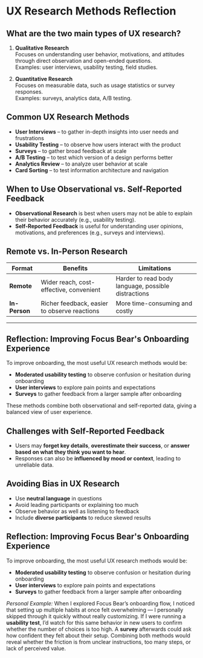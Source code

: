 # UX Research Methods Reflection 
## What are the two main types of UX research?

1. **Qualitative Research**  
   Focuses on understanding user behavior, motivations, and attitudes through direct observation and open-ended questions.  
   Examples: user interviews, usability testing, field studies.

2. **Quantitative Research**  
   Focuses on measurable data, such as usage statistics or survey responses.  
   Examples: surveys, analytics data, A/B testing.

## Common UX Research Methods

- **User Interviews** – to gather in-depth insights into user needs and frustrations  
- **Usability Testing** – to observe how users interact with the product  
- **Surveys** – to gather broad feedback at scale  
- **A/B Testing** – to test which version of a design performs better  
- **Analytics Review** – to analyze user behavior at scale  
- **Card Sorting** – to test information architecture and navigation

## When to Use Observational vs. Self-Reported Feedback

- **Observational Research** is best when users may not be able to explain their behavior accurately (e.g., usability testing).
- **Self-Reported Feedback** is useful for understanding user opinions, motivations, and preferences (e.g., surveys and interviews).

## Remote vs. In-Person Research

| Format | Benefits | Limitations |
|--------|----------|-------------|
| **Remote** | Wider reach, cost-effective, convenient | Harder to read body language, possible distractions |
| **In-Person** | Richer feedback, easier to observe reactions | More time-consuming and costly |

---

## Reflection: Improving Focus Bear's Onboarding Experience

To improve onboarding, the most useful UX research methods would be:

- **Moderated usability testing** to observe confusion or hesitation during onboarding  
- **User interviews** to explore pain points and expectations  
- **Surveys** to gather feedback from a larger sample after onboarding

These methods combine both observational and self-reported data, giving a balanced view of user experience.

## Challenges with Self-Reported Feedback

- Users may **forget key details**, **overestimate their success**, or **answer based on what they think you want to hear**.
- Responses can also be **influenced by mood or context**, leading to unreliable data.

## Avoiding Bias in UX Research

- Use **neutral language** in questions  
- Avoid leading participants or explaining too much  
- Observe behavior as well as listening to feedback  
- Include **diverse participants** to reduce skewed results


## Reflection: Improving Focus Bear's Onboarding Experience

To improve onboarding, the most useful UX research methods would be:

- **Moderated usability testing** to observe confusion or hesitation during onboarding  
- **User interviews** to explore pain points and expectations  
- **Surveys** to gather feedback from a larger sample after onboarding  

*Personal Example:*
 When I explored Focus Bear’s onboarding flow, I noticed that setting up multiple habits at once felt overwhelming — I personally skipped through it quickly without really customizing. If I were running a **usability test**, I’d watch for this same behavior in new users to confirm whether the number of choices is too high. A **survey** afterwards could ask how confident they felt about their setup. Combining both methods would reveal whether the friction is from unclear instructions, too many steps, or lack of perceived value.

